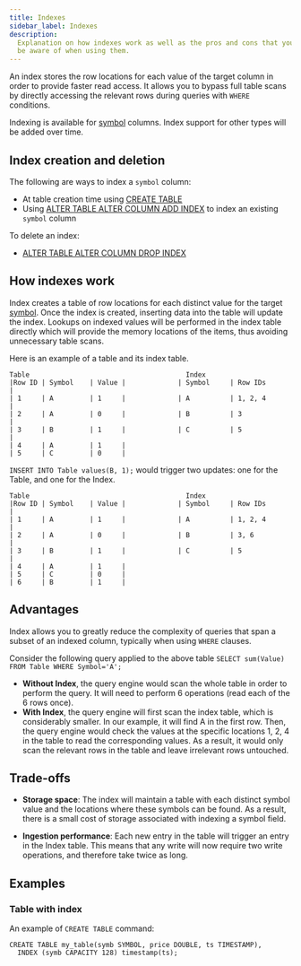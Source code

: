 ```yaml
---
title: Indexes
sidebar_label: Indexes
description:
  Explanation on how indexes work as well as the pros and cons that you need to
  be aware of when using them.
---
```


An index stores the row locations for each value of the target column in order
to provide faster read access. It allows you to bypass full table scans by
directly accessing the relevant rows during queries with `WHERE` conditions.

Indexing is available for [symbol](/docs/concept/symbol/) columns. Index support
for other types will be added over time.

## Index creation and deletion

The following are ways to index a `symbol` column:

- At table creation time using
  [CREATE TABLE](/docs/reference/sql/create-table/#column-indexes)
- Using
  [ALTER TABLE ALTER COLUMN ADD INDEX](/docs/reference/sql/alter-table-alter-column-add-index/)
  to index an existing `symbol` column

To delete an index:

- [ALTER TABLE ALTER COLUMN DROP INDEX](/docs/reference/sql/alter-table-alter-column-drop-index/)

## How indexes work

Index creates a table of row locations for each distinct value for the target
[symbol](/docs/concept/symbol/). Once the index is created, inserting data into
the table will update the index. Lookups on indexed values will be performed in
the index table directly which will provide the memory locations of the items,
thus avoiding unnecessary table scans.

Here is an example of a table and its index table.

```shell
Table                                       Index
|Row ID | Symbol    | Value |             | Symbol     | Row IDs       |
| 1     | A         | 1     |             | A          | 1, 2, 4       |
| 2     | A         | 0     |             | B          | 3             |
| 3     | B         | 1     |             | C          | 5             |
| 4     | A         | 1     |
| 5     | C         | 0     |
```

`INSERT INTO Table values(B, 1);` would trigger two updates: one for the Table,
and one for the Index.

```shell
Table                                       Index
|Row ID | Symbol    | Value |             | Symbol     | Row IDs       |
| 1     | A         | 1     |             | A          | 1, 2, 4       |
| 2     | A         | 0     |             | B          | 3, 6          |
| 3     | B         | 1     |             | C          | 5             |
| 4     | A         | 1     |
| 5     | C         | 0     |
| 6     | B         | 1     |
```

## Advantages

Index allows you to greatly reduce the complexity of queries that span a subset
of an indexed column, typically when using `WHERE` clauses.

Consider the following query applied to the above table
`SELECT sum(Value) FROM Table WHERE Symbol='A';`

- **Without Index**, the query engine would scan the whole table in order to
  perform the query. It will need to perform 6 operations (read each of the 6
  rows once).
- **With Index**, the query engine will first scan the index table, which is
  considerably smaller. In our example, it will find A in the first row. Then,
  the query engine would check the values at the specific locations 1, 2, 4 in
  the table to read the corresponding values. As a result, it would only scan
  the relevant rows in the table and leave irrelevant rows untouched.

## Trade-offs

- **Storage space**: The index will maintain a table with each distinct symbol
  value and the locations where these symbols can be found. As a result, there
  is a small cost of storage associated with indexing a symbol field.

- **Ingestion performance**: Each new entry in the table will trigger an entry
  in the Index table. This means that any write will now require two write
  operations, and therefore take twice as long.

## Examples

### Table with index

An example of `CREATE TABLE` command:

```questdb-sql
CREATE TABLE my_table(symb SYMBOL, price DOUBLE, ts TIMESTAMP),
  INDEX (symb CAPACITY 128) timestamp(ts);
```
